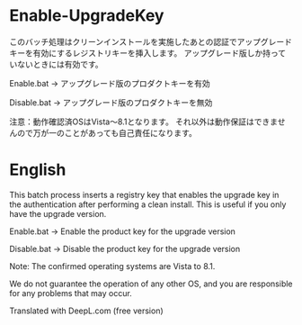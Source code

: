 # Enable-UpgradeKey
このバッチ処理はクリーンインストールを実施したあとの認証でアップグレードキーを有効にするレジストリキーを挿入します。
アップグレード版しか持っていないときには有効です。

Enable.bat → アップグレード版のプロダクトキーを有効

Disable.bat → アップグレード版のプロダクトキーを無効

注意：動作確認済OSはVista～8.1となります。
それ以外は動作保証はできませんので万が一のことがあっても自己責任になります。

# English
This batch process inserts a registry key that enables the upgrade key in the authentication after performing a clean install.
This is useful if you only have the upgrade version.

Enable.bat → Enable the product key for the upgrade version

Disable.bat → Disable the product key for the upgrade version

Note: The confirmed operating systems are Vista to 8.1.

We do not guarantee the operation of any other OS, and you are responsible for any problems that may occur.

Translated with DeepL.com (free version)
